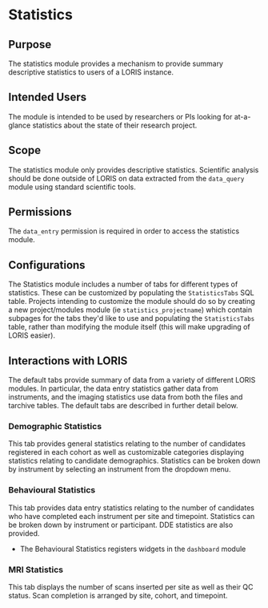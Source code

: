 # Statistics

## Purpose

The statistics module provides a mechanism to provide summary
descriptive statistics to users of a LORIS instance.

## Intended Users

The module is intended to be used by researchers or PIs looking for
at-a-glance statistics about the state of their research project.

## Scope

The statistics module only provides descriptive statistics. Scientific
analysis should be done outside of LORIS on data extracted from the
`data_query` module using standard scientific tools.

## Permissions

The `data_entry` permission is required in order to access the
statistics module.

## Configurations

The Statistics module includes a number of tabs for different types
of statistics. These can be customized by populating the `StatisticsTabs`
SQL table. Projects intending to customize the module should do so
by creating a new project/modules module (ie `statistics_projectname`)
which contain subpages for the tabs they'd like to use and populating
the `StatisticsTabs` table, rather than modifying the module itself
(this will make upgrading of LORIS easier).

## Interactions with LORIS

The default tabs provide summary of data from a variety of different
LORIS modules. In particular, the data entry statistics gather data
from instruments, and the imaging statistics use data from both the
files and tarchive tables. The default tabs are described in further
detail below.

### Demographic Statistics

This tab provides general statistics relating to the number of candidates
registered in each cohort as well as customizable categories displaying
statistics relating to candidate demographics. Statistics can be broken
down by instrument by selecting an instrument from the dropdown menu.

### Behavioural Statistics

This tab provides data entry statistics relating to the number of
candidates who have completed each instrument per site and timepoint.
Statistics can be broken down by instrument or participant. DDE
statistics are also provided.
- The Behavioural Statistics registers widgets in the `dashboard`
  module

### MRI Statistics

This tab displays the number of scans inserted per site as well as their
QC status. Scan completion is arranged by site, cohort, and timepoint.
